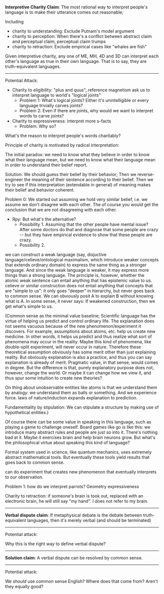 **Interpretive Charity Claim**: The most rational way to interpret people's language is to make their utterance comes out reasonable; 

Including 

- charity to understanding: Exclude Putnam's model argument
- charity to perception: When there's a conflict between abstract claim and perceptual claim, perceptual claim trumps
- charity to retraction: Exclude empirical cases like "whales are fish" 

Given interpretive charity, any one of ME, MH, 4D and 3D can interpret each other's language as true in their own language. That is to say, they are truth-equivalent languages.

---

Potential Attack:

- Charity to eligibility: "plus and quus", reference magnetism ask us to interpret language to world's "logical joints"
	- Problem 1: What's logical joints? Either it's unintelligible or every language trivially carves joints?
	- Problem 2: Even if there are joints, why would we want to interpret words to carve joints?
- Charity to expressiveness: interpret more s-facts
	- Problem: Why so?

What's the reason to interpret people's words charitably?

Principle of charity is motivated by radical interpretation: 

The initial paradox: we need to know what they believe in order to know what their language mean, but we need to know what their language mean in order to understand their belief report.

Solution: We should guess their belief by their behavior; Then we reverse-engineer the meaning of their sentence according to their belief. Then we try to see if this interpretation (extendable in general) of meaning makes their belief and behavior coherent.

Problem 0: We started out assuming we hold very similar belief, i.e. we assume we don't disagree with each other. The of course you would get the conclusion that we are not disagreeing with each other.
- Rpy: But what's the alternative? 
	- Possibility 1. Assuming that the other people have mental issue? After some doctors do that and diagnose that some people are crazy -- but they have empirical evidence to show that these people are crazy.
	- Possibility 2. 

we can construct a weak language (say, disjuctive language/celieve/ontological maximalism, which introduce weaker concepts that extends ordinary domain) to express the same thing as a stronger language. And since the weak language is weaker, it may express more things than a strong language. The principle is, however, whether the atomic weak sentence can entail anything that has epistemic value to us. celieve or similar construction does not entail anything that concepts that are "simple to us": it only goes "deeper" in hierarchy, but never goes back to common sense. We can obviously posit A to explain B without knowing what is A. In some sense, it never says: If weakened construction, then we get what's simple to us.

(Common sense as the minimal value baseline; Scientific language has the virtue of helping us predict and control ordinary life. The explanation does not seems vacuous because of the new phenomenon/experiment it discovers. For example, assumptions about atoms, etc. help us create new medicine. In other words, it helps us predict and thus realize what sort of phenomena may occur in the reality. Maybe this kind of phenomena, like double-split experiment, will never occur in nature. Therefore these theoretical assumption obviously has some merit other than just explaining reality. But obviously explanation is also a practice, and thus you can say explanation is already of merit. Pragmatic value, in that sense, would comes in degree. But the difference is that, purely explanatory purpose does not, however, change the world. Or maybe it can change how we view it, and thus spur some intuition to create new theories? 

On thing about unobservable entities like atoms is that we understand them by analogy: we understand them as balls or something. And we experience force. laws of nature/induction expands explanation to prediction.

Fundamentality by stipulation: We can stipulate a structure by making use of hypothetical entities.)

Of course there can be some value in speaking in this language, such as playing a game to challenge oneself. Board games like go is like this: we introduce many abstract rules and people are just so into it. There's nothing bad at it. Maybe it exercises brain and help brain neurons grow. But what's the philosophical virtue about speaking this kind of language?



Formal system used in science, like quantum mechanics, uses extremely abstract mathematical tools. But eventually these tools yield results that goes back to common sense.

can do experiment that creates new phenomenon that eventually interprets to our observation. 


Problem 1: how do we interpret parrots?
Geometry expressiveness

Charity to retraction: if someone's brain is took out, replaced with an electronic brain, he will still say "my hand". I does not refer to my brain.

---

**Verbal dispute claim**: If metaphysical debate is the debate between truth-equivalent languages, then it's merely verbal (and should be terminated)

---

Potential attack: 

Why this is the right way to define verbal dispute?

---

**Solution claim**: A verbal dispute can be resolved by common sense.

---

Potential attack:

We *should* use common sense English? Where does that come from? Aren't they equally good?